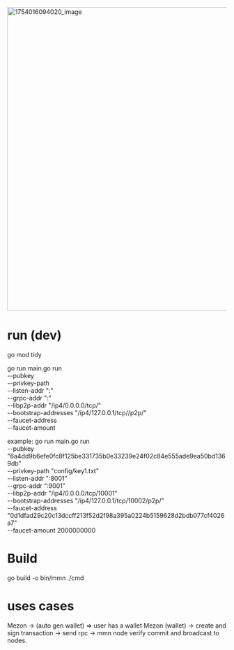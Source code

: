 <img width="1061" height="695" alt="1754016094020_image" src="https://github.com/user-attachments/assets/c2df9920-e7e6-48ed-baa3-994b281a7575" />


# run (dev)
go mod tidy

go run main.go run \
  --pubkey <public key> \
  --privkey-path <file path> \
  --listen-addr ":<port>" \
  --grpc-addr ":<port>" \
  --libp2p-addr "/ip4/0.0.0.0/tcp/<port>" \
  --bootstrap-addresses "/ip4/127.0.0.1/tcp/<port>/p2p/<peerID>" \
  --faucet-address <faucet address> \
  --faucet-amount <amount>

example:
go run main.go run \
  --pubkey "6a4dd9b6efe0fc8f125be331735b0e33239e24f02c84e555ade9ea50bd1369db" \
  --privkey-path "config/key1.txt" \
  --listen-addr ":8001" \
  --grpc-addr ":9001" \
  --libp2p-addr "/ip4/0.0.0.0/tcp/10001" \
  --bootstrap-addresses "/ip4/127.0.0.1/tcp/10002/p2p/<peerID>" \
  --faucet-address "0d1dfad29c20c13dccff213f52d2f98a395a0224b5159628d2bdb077cf4026a7" \
  --faucet-amount 2000000000

# Build
go build -o bin/mmn ./cmd

# uses cases
Mezon -> (auto gen wallet) => user has a wallet
Mezon (wallet) -> create and sign transaction -> send rpc -> mmn node verify commit and broadcast to nodes.
